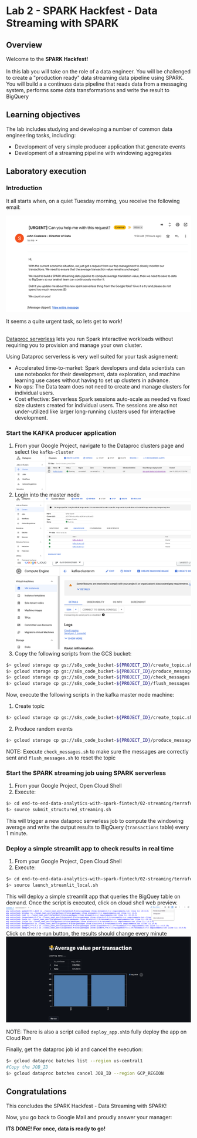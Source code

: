 # Lab 2 - SPARK Hackfest - Data Streaming with SPARK


## Overview

Welcome to the **SPARK Hackfest!** <br><br>In this lab you will take on the role of a data engineer. You will be challenged to create a "production ready" data streaming data pipeline using SPARK. 
You will build a a continuos data pipeline that reads data from a messaging system, performs some data transformations and write the result to BigQuery


## Learning objectives

The lab includes studying and developing a number of common data engineering tasks, including: <br>

* Development of very simple producer application that generate events <br>
* Development of a streaming pipeline with windowing aggregates <br>


## Laboratory execution

### Introduction

It all starts when, on a quiet Tuesday morning, you receive the following email:

![browse](assets/01.png)

It seems a quite urgent task, so lets get to work! <br><br>  


 [Dataproc serverless]( https://cloud.google.com/dataproc-serverless/docs) lets you run Spark interactive workloads without requiring you to provision and manage your own cluster. 

 Using Dataproc serverless is very well suited for your task asignement:

 * Accelerated time-to-market: Spark developers and data scientists can use notebooks for their development, data exploration, and machine learning use cases without having to set up clusters in advance.
* No ops: The Data team does not need to create and manage clusters for individual users.
* Cost effective: Serverless Spark sessions auto-scale as needed vs fixed size clusters created for individual users. The sessions are also not under-utilized like larger long-running clusters used for interactive development.


### Start the KAFKA producer application
 
1. From your Google Project, navigate to the Dataproc clusters page and select tke `kafka-cluster`
![browse](assets/02.png)
2. Login into the master node
![browse](assets/03.png)
![browse](assets/04.png)
3. Copy the following scripts from the GCS bucket:

```bash
$> gcloud storage cp gs://s8s_code_bucket-${PROJECT_ID}/create_topic.sh .
$> gcloud storage cp gs://s8s_code_bucket-${PROJECT_ID}/produce_messages.sh .
$> gcloud storage cp gs://s8s_code_bucket-${PROJECT_ID}/check_messages.sh .
$> gcloud storage cp gs://s8s_code_bucket-${PROJECT_ID}/flush_messages.sh .
```

Now, execute the following scripts in the kafka master node machine:

1. Create topic
```bash
$> gcloud storage cp gs://s8s_code_bucket-${PROJECT_ID}/create_topic.sh .
```
2. Produce random events
```bash
$> gcloud storage cp gs://s8s_code_bucket-${PROJECT_ID}/produce_messages.sh .
```
NOTE: Execute `check_messages.sh` to make sure the messages are correctly sent and `flush_messages.sh` to reset the topic


### Start the SPARK streaming job using SPARK serverless

1. From your Google Project, Open Cloud Shell
2. Execute: 

```bash
$> cd end-to-end-data-analytics-with-spark-fintech/02-streaming/terraform/scripts-hydrated
$> source submit_structured_streaming.sh
```

This will trigger a new dataproc serverless job to compute the windowing average and write the output results to BigQuery (`transactions` table) every 1 minute.


### Deploy a simple streamlit app to check results in real time

1. From your Google Project, Open Cloud Shell
2. Execute: 

```bash
$> cd end-to-end-data-analytics-with-spark-fintech/02-streaming/terraform/scripts-hydrated
$> source launch_streamlit_local.sh
```
This will deploy a simple streamlit app that queries the BigQuey table on demand.
Once the script is executed, click on cloud shell web preview.
![browse](assets/05.png)
Click on the re-run button, the results should change every minute
![browse](assets/06.png)

NOTE: There is also a script called `deploy_app.sh`to fully deploy the app on Cloud Run

Finally, get the dataproc job id and cancel the execution:
```bash
$> gcloud dataproc batches list --region us-central1
#Copy the JOB_ID
$> gcloud dataproc batches cancel JOB_ID --region GCP_REGION
```


## Congratulations
This concludes the SPARK Hackfest - Data Streaming with SPARK!

Now, you go back to Google Mail and proudly answer your manager:

**ITS DONE! For once, data is ready to go!**


